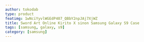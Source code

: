 ```yaml
---
author: tokodab
type: product
featimg: 1wNciYyvlWGEdP407_QBbY2npJAj7XjWZ
title: Sword Art Online Kirito X sinon Samsung Galaxy S9 Case
tags: [samsung, galaxy, s9]
category: [samsung]
---
```

